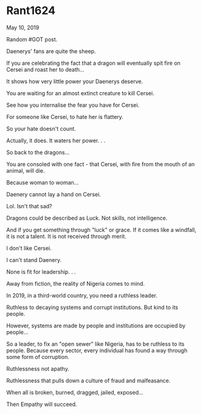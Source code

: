 # Rant1624


May 10, 2019

Random #GOT post.

Daenerys' fans are quite the sheep.

If you are celebrating the fact that a dragon will eventually spit fire on Cersei and roast her to death...

It shows how very little power your Daenerys deserve.

You are waiting for an almost extinct creature to kill Cersei. 

See how you internalise the fear you have for Cersei. 

For someone like Cersei, to hate her is flattery.

So your hate doesn't count.

Actually, it does. It waters her power.
.
.

So back to the dragons...

You are consoled with one fact - that Cersei, with fire from the mouth of an animal, will die. 

Because woman to woman...

Daenery cannot lay a hand on Cersei.

Lol. Isn't that sad?

Dragons could be described as Luck. Not skills, not intelligence.

And if you get something through "luck" or grace. If it comes like a windfall, it is not a talent. It is not received through merit.

I don't like Cersei. 

I can't stand Daenery. 

None is fit for leadership.
.
.

Away from fiction, the reality of Nigeria comes to mind.

In 2019, in a third-world country, you need a ruthless leader.

Ruthless to decaying systems and corrupt institutions. But kind to its people.

However, systems are made by people and institutions are occupied by people...

So a leader, to fix an "open sewer" like Nigeria, has to be ruthless to its people. Because every sector, every individual has found a way through some form of corruption. 

Ruthlessness not apathy.

Ruthlessness that pulls down a culture of fraud and malfeasance.

When all is broken, burned, dragged, jailed, exposed...

Then Empathy will succeed.